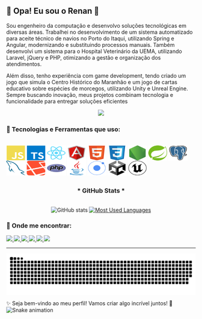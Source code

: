 ## 👋 Opa! Eu sou o Renan 🚀

Sou engenheiro da computação e desenvolvo soluções tecnológicas em diversas áreas. Trabalhei no desenvolvimento de um sistema automatizado para aceite técnico de navios no Porto do Itaqui, utilizando Spring e Angular, modernizando e substituindo processos manuais. Também desenvolvi um sistema para o Hospital Veterinário da UEMA, utilizando Laravel, jQuery e PHP, otimizando a gestão e organização dos atendimentos.

Além disso, tenho experiência com game development, tendo criado um jogo que simula o Centro Histórico do Maranhão e um jogo de cartas educativo sobre espécies de morcegos, utilizando Unity e Unreal Engine. Sempre buscando inovação, meus projetos combinam tecnologia e funcionalidade para entregar soluções eficientes

<div align="center">
  <img src="https://readme-typing-svg.herokuapp.com?font=Fira+Code&weight=500&size=22&pause=1000&color=36BCF7&center=true&vCenter=true&width=500&height=40&lines=Bem-vindo+ao+meu+perfil!;Desenvolvedor+apaixonado+por+tecnologia!;Sempre+aprendendo+novas+coisas!"/>
</div>

### 🚀 Tecnologias e Ferramentas que uso:

<div style="display: inline_block"><br>
  <img align="center" alt="Renan-Js" height="40" width="50" src="https://raw.githubusercontent.com/devicons/devicon/master/icons/javascript/javascript-plain.svg">
  <img align="center" alt="Renan-Ts" height="40" width="50" src="https://raw.githubusercontent.com/devicons/devicon/master/icons/typescript/typescript-plain.svg">
  <img align="center" alt="Renan-React" height="40" width="50" src="https://raw.githubusercontent.com/devicons/devicon/master/icons/react/react-original.svg">
  <img align="center" alt="Renan-Angular" height="40" width="50" src="https://raw.githubusercontent.com/devicons/devicon/master/icons/angularjs/angularjs-original.svg">
  <img align="center" alt="Renan-HTML" height="40" width="50" src="https://raw.githubusercontent.com/devicons/devicon/master/icons/html5/html5-original.svg">
  <img align="center" alt="Renan-CSS" height="40" width="50" src="https://raw.githubusercontent.com/devicons/devicon/master/icons/css3/css3-original.svg">
  <img align="center" alt="Renan-NodeJS" height="40" width="50" src="https://raw.githubusercontent.com/devicons/devicon/master/icons/nodejs/nodejs-original.svg">
  <img align="center" alt="Renan-Spring" height="40" width="50" src="https://raw.githubusercontent.com/devicons/devicon/master/icons/spring/spring-original.svg">
  <img align="center" alt="Renan-PostgreSQL" height="40" width="50" src="https://raw.githubusercontent.com/devicons/devicon/master/icons/postgresql/postgresql-original.svg">
  <img align="center" alt="Renan-MySQL" height="40" width="50" src="https://raw.githubusercontent.com/devicons/devicon/master/icons/mysql/mysql-original.svg">
<img align="center" alt="Renan-Laravel" height="40" width="50" src="https://raw.githubusercontent.com/devicons/devicon/master/icons/laravel/laravel-plain.svg">
  <img align="center" alt="Renan-PHP" height="40" width="50" src="https://raw.githubusercontent.com/devicons/devicon/master/icons/php/php-original.svg">
  <img align="center" alt="Renan-Java" height="40" width="50" src="https://raw.githubusercontent.com/devicons/devicon/master/icons/java/java-original.svg">
  <img align="center" alt="Renan-Ionic" height="40" width="50" src="https://raw.githubusercontent.com/devicons/devicon/master/icons/ionic/ionic-original.svg">
  <img align="center" alt="Renan-Unity" height="40" width="50" src="https://raw.githubusercontent.com/devicons/devicon/master/icons/unity/unity-original.svg">
  <img align="center" alt="Renan-Unreal" height="40" width="50" src="https://raw.githubusercontent.com/devicons/devicon/master/icons/unrealengine/unrealengine-original.svg">
</div>

##
<div style="text-align: center;" align="center">
  <h3>* GitHub Stats *</h3>
  <br>
  <img src="https://github-readme-stats-git-masterrstaa-rickstaa.vercel.app/api?username=mari4souza&hide_title=true&show_icons=true&include_all_commits=false&count_private=true&line_height=25&hide=issues&bg_color=000&title_color=FF00F6&text_color=FFF&border_radius=3&border_color=36123c&icon_color=FF00F6&theme=jolly" alt="GitHub stats">

  <a href="https://github.com/mari4souza/github-readme-stats">
    <img src="https://github-readme-stats-git-masterrstaa-rickstaa.vercel.app/api/top-langs/?username=mari4souza&line_height=10&card_width=290&layout=compact&hide_title=false&count_private=true&langs_count=4&show_icons=true&title_color=FF00F6&hide=html,scss,less&bg_color=000&text_color=8B8B8B&border_radius=3&border_color=561760&count_private=true" alt="Most Used Languages">
  </a>
</div>

### 📲 Onde me encontrar:

<div> 
  <a href="https://www.youtube.com/channel/SEU_CANAL" target="_blank">
    <img src="https://img.shields.io/badge/YouTube-FF0000?style=for-the-badge&logo=youtube&logoColor=white">
  </a>
  <a href="https://instagram.com/SEU_INSTAGRAM" target="_blank">
    <img src="https://img.shields.io/badge/-Instagram-%23E4405F?style=for-the-badge&logo=instagram&logoColor=white">
  </a>
  <a href="https://www.twitch.tv/SEU_TWITCH" target="_blank">
    <img src="https://img.shields.io/badge/Twitch-9146FF?style=for-the-badge&logo=twitch&logoColor=white">
  </a>
  <a href="https://discord.gg/SEU_DISCORD" target="_blank">
    <img src="https://img.shields.io/badge/Discord-7289DA?style=for-the-badge&logo=discord&logoColor=white">
  </a>
  <a href="mailto:SEU_EMAIL" target="_blank">
    <img src="https://img.shields.io/badge/-Gmail-%23333?style=for-the-badge&logo=gmail&logoColor=white">
  </a>
  <a href="https://www.linkedin.com/in/SEU_LINKEDIN" target="_blank">
    <img src="https://img.shields.io/badge/-LinkedIn-%230077B5?style=for-the-badge&logo=linkedin&logoColor=white">
  </a> 
</div>

---
<picture align="center">
  <source media="(prefers-color-scheme: dark)" srcset="https://raw.githubusercontent.com/mari4souza/mari4souza/output/github-contribution-grid-snake-dark.svg">
  <source media="(prefers-color-scheme: light)" srcset="https://raw.githubusercontent.com/mari4souza/mari4souza/output/github-contribution-grid-snake-dark.svg">
  <img align="center" alt="github contribution grid snake animation" src="https://raw.githubusercontent.com/mari4souza/mari4souza/output/github-contribution-grid-snake.svg">
</picture>

✨ Seja bem-vindo ao meu perfil! Vamos criar algo incrível juntos! 🚀
![Snake animation](https://github.com/Reirenan)
